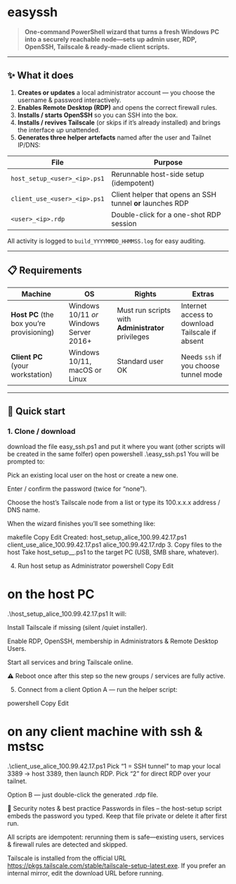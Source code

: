 # easyssh

> **One-command PowerShell wizard that turns a fresh Windows PC into a securely reachable node—sets up admin user, RDP, OpenSSH, Tailscale & ready-made client scripts.**

---

## ✨ What it does

1. **Creates or updates** a local administrator account ­— you choose the username & password interactively.  
2. **Enables Remote Desktop (RDP)** and opens the correct firewall rules.  
3. **Installs / starts OpenSSH** so you can SSH into the box.  
4. **Installs / revives Tailscale** (or skips if it’s already installed) and brings the interface *up* unattended.  
5. **Generates three helper artefacts** named after the user and Tailnet IP/DNS:

| File | Purpose |
|------|---------|
| `host_setup_<user>_<ip>.ps1` | Rerunnable host-side setup (idempotent) |
| `client_use_<user>_<ip>.ps1` | Client helper that opens an SSH tunnel **or** launches RDP |
| `<user>_<ip>.rdp` | Double-click for a one-shot RDP session |

All activity is logged to `build_YYYYMMDD_HHMMSS.log` for easy auditing.

---

## 📋 Requirements

| Machine | OS | Rights | Extras |
|---------|----|--------|--------|
| **Host PC** (the box you’re provisioning) | Windows 10/11 *or* Windows Server 2016+ | Must run scripts with **Administrator** privileges | Internet access to download Tailscale if absent |
| **Client PC** (your workstation) | Windows 10/11, macOS or Linux | Standard user OK | Needs `ssh` if you choose tunnel mode |

---

## 🚀 Quick start

### 1. Clone / download

download the file easy_ssh.ps1 and put it where you want (other scripts will be created in the same folfer)
open powershell 
.\easy_ssh.ps1
You will be prompted to:

Pick an existing local user on the host or create a new one.

Enter / confirm the password (twice for “none”).

Choose the host’s Tailscale node from a list or type its 100.x.x.x address / DNS name.

When the wizard finishes you’ll see something like:

makefile
Copy
Edit
Created:
  host_setup_alice_100.99.42.17.ps1
  client_use_alice_100.99.42.17.ps1
  alice_100.99.42.17.rdp
3. Copy files to the host
Take host_setup_<user>_<ip>.ps1 to the target PC (USB, SMB share, whatever).

4. Run host setup as Administrator
powershell
Copy
Edit
# on the host PC
.\host_setup_alice_100.99.42.17.ps1
It will:

Install Tailscale if missing (silent /quiet installer).

Enable RDP, OpenSSH, membership in Administrators & Remote Desktop Users.

Start all services and bring Tailscale online.

⚠️ Reboot once after this step so the new groups / services are fully active.

5. Connect from a client
Option A — run the helper script:

powershell
Copy
Edit
# on any client machine with ssh & mstsc
.\client_use_alice_100.99.42.17.ps1
Pick “1 = SSH tunnel” to map your local 3389 → host 3389, then launch RDP.
Pick “2” for direct RDP over your tailnet.

Option B — just double-click the generated .rdp file.

🔐 Security notes & best practice
Passwords in files – the host-setup script embeds the password you typed.
Keep that file private or delete it after first run.

All scripts are idempotent: rerunning them is safe—existing users, services & firewall rules are detected and skipped.

Tailscale is installed from the official URL https://pkgs.tailscale.com/stable/tailscale-setup-latest.exe.
If you prefer an internal mirror, edit the download URL before running.
